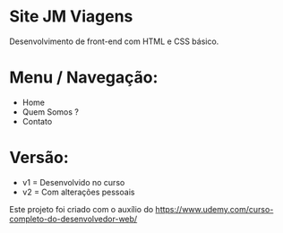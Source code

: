 # Site JM Viagens
Desenvolvimento de front-end com HTML e CSS básico.

# Menu / Navegação:
- Home 
- Quem Somos ? 
- Contato 


# Versão: 
- v1 = Desenvolvido no curso
- v2 = Com alterações pessoais


Este projeto foi criado com o auxílio do https://www.udemy.com/curso-completo-do-desenvolvedor-web/
